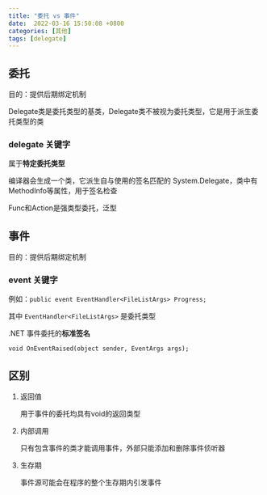 ```yaml
---
title: "委托 vs 事件"
date:  2022-03-16 15:50:08 +0800
categories: [其他]
tags: [delegate]
---
```


## 委托

目的：提供后期绑定机制

Delegate类是委托类型的基类，Delegate类不被视为委托类型，它是用于派生委托类型的类

### delegate 关键字

属于**特定委托类型**

编译器会生成一个类，它派生自与使用的签名匹配的 System.Delegate，类中有MethodInfo等属性，用于签名检查

Func和Action是强类型委托，泛型

## 事件

目的：提供后期绑定机制

### event 关键字

例如：`public event EventHandler<FileListArgs> Progress;`

其中 `EventHandler<FileListArgs>` 是委托类型

.NET 事件委托的**标准签名**

`void OnEventRaised(object sender, EventArgs args);`

## 区别

1. 返回值

   用于事件的委托均具有void的返回类型

2. 内部调用

   只有包含事件的类才能调用事件，外部只能添加和删除事件侦听器

3. 生存期

   事件源可能会在程序的整个生存期内引发事件

